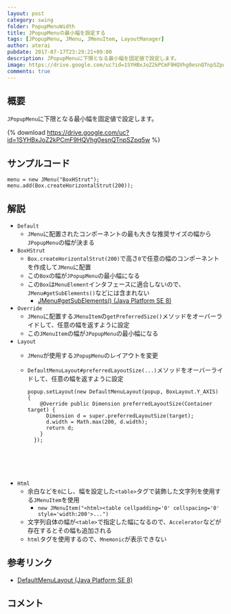 ```yaml
---
layout: post
category: swing
folder: PopupMenuWidth
title: JPopupMenuの最小幅を設定する
tags: [JPopupMenu, JMenu, JMenuItem, LayoutManager]
author: aterai
pubdate: 2017-07-17T23:29:21+09:00
description: JPopupMenuに下限となる最小幅を固定値で設定します。
image: https://drive.google.com/uc?id=1SYHBxJoZ2kPCmF9HQVhg0esnQTnpSZpq5w
comments: true
---
```

## 概要
`JPopupMenu`に下限となる最小幅を固定値で設定します。

{% download https://drive.google.com/uc?id=1SYHBxJoZ2kPCmF9HQVhg0esnQTnpSZpq5w %}

## サンプルコード
<pre class="prettyprint"><code>menu = new JMenu("BoxHStrut");
menu.add(Box.createHorizontalStrut(200));
</code></pre>

## 解説
- `Default`
    - `JMenu`に配置されたコンポーネントの最も大きな推奨サイズの幅から`JPopupMenu`の幅が決まる
- `BoxHStrut`
    - `Box.createHorizontalStrut(200)`で高さ`0`で任意の幅のコンポーネントを作成して`JMenu`に配置
    - この`Box`の幅が`JPopupMenu`の最小幅になる
    - この`Box`は`MenuElement`インタフェースに適合しないので、`JMenu#getSubElements()`などには含まれない
        - [JMenu#getSubElements() (Java Platform SE 8)](https://docs.oracle.com/javase/jp/8/docs/api/javax/swing/JMenu.html#getSubElements--)
- `Override`
    - `JMenu`に配置する`JMenuItem`の`getPreferredSize()`メソッドをオーバーライドして、任意の幅を返すように設定
    - この`JMenuItem`の幅が`JPopupMenu`の最小幅になる
- `Layout`
    - `JMenu`が使用する`JPopupMenu`のレイアウトを変更
    - `DefaultMenuLayout#preferredLayoutSize(...)`メソッドをオーバーライドして、任意の幅を返すように設定
        
        <pre class="prettyprint"><code>popup.setLayout(new DefaultMenuLayout(popup, BoxLayout.Y_AXIS) {
          @Override public Dimension preferredLayoutSize(Container target) {
            Dimension d = super.preferredLayoutSize(target);
            d.width = Math.max(200, d.width);
            return d;
          }
        });
</code></pre>
- `Html`
    - 余白などを`0`にし、幅を設定した`<table>`タグで装飾した文字列を使用する`JMenuItem`を使用
        - `new JMenuItem("<html><table cellpadding='0' cellspacing='0' style='width:200'>...")`
    - 文字列自体の幅が`<table>`で指定した幅になるので、`Accelerator`などが存在するとその幅も追加される
    - `html`タグを使用するので、`Mnemonic`が表示できない

<!-- dummy comment line for breaking list -->

## 参考リンク
- [DefaultMenuLayout (Java Platform SE 8)](https://docs.oracle.com/javase/jp/8/docs/api/javax/swing/plaf/basic/DefaultMenuLayout.html)

<!-- dummy comment line for breaking list -->

## コメント
